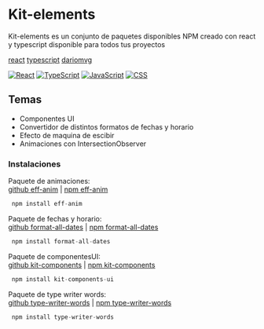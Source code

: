 # Kit-elements

Kit-elements es un conjunto de paquetes disponibles NPM creado con react y typescript disponible para todos tus proyectos  

[react] [typescript] [dariomvg]


<a href="#"><img alt="React" src="https://img.shields.io/badge/React-20232a.svg?logo=react&logoColor=%2361DAFB"></a>
<a href="#"><img alt="TypeScript" src="https://img.shields.io/badge/TypeScript-007ACC.svg?logo=typescript&logoColor=white"></a>
<a href="#"><img alt="JavaScript" src="https://img.shields.io/badge/JavaScript-F7DF1E.svg?logo=javascript&logoColor=black"></a>
<a href="#"><img alt="CSS" src="https://img.shields.io/badge/CSS-1572B6.svg?logo=css3&logoColor=white"></a>


## Temas

- Componentes UI  
- Convertidor de distintos formatos de fechas y horario  
- Efecto de maquina de escibir  
- Animaciones con IntersectionObserver  


### Instalaciones


Paquete de animaciones:  
[github eff-anim] | [npm eff-anim]  
```js
 npm install eff-anim 
```

Paquete de fechas y horario:   
[github format-all-dates] | [npm format-all-dates]

```js
 npm install format-all-dates 
```

Paquete de componentesUI:  
[github kit-components] | [npm kit-components]

```js
 npm install kit-components-ui
```

Paquete de type writer words:  
[github type-writer-words] | [npm type-writer-words]

```js
 npm install type-writer-words 
```


[react]: <https://es.react.dev/>
[typescript]: <https://www.typescriptlang.org/>
[dariomvg]: <https://github.com/dariomvg>
 
[github eff-anim]: <https://github.com/dariomvg/kit-elements/tree/master/eff-anim>
[github format-all-dates]: <https://github.com/dariomvg/kit-elements/tree/master/format-dates>
[github kit-components]: <https://github.com/dariomvg/kit-elements/tree/master/kit-components>
[github type-writer-words]: <https://github.com/dariomvg/kit-elements/tree/master/type-writer-words>

[npm eff-anim]: <https://www.npmjs.com/package/eff-anim>
[npm format-all-dates]: <https://www.npmjs.com/package/format-all-dates>
[npm kit-components]: <https://www.npmjs.com/package/kit-components-ui>
[npm type-writer-words]: <https://www.npmjs.com/package/type-writer-words>

